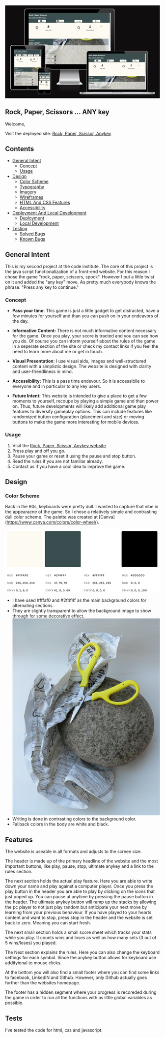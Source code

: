 ![Title image](assets/documentation/am-i-responsive-01.png)

## Rock, Paper, Scissors ... ANY key

Welcome,

Visit the deployed site: [Rock, Paper, Scissor, Anykey](https://andre-42.github.io/RockPaperScissorAnykey/)

## Contents

* [General Intent](#general-intent)
    * [Concept](#concept)
    * [Usage](#usage)
* [Design](#design)
    * [Color Scheme](#color-scheme)
    * [Typography](#typography)
    * [Imagery](#imagery)
    * [Wireframes](#wireframe)
    * [HTML And CSS Features](#features)
    * [Accessibility](#accessibility)
* [Deployment And Local Development](#deployment--local-development)
    * [Deployment](#deployment)
    * [Local Development](#local-development)
* [Testing](#testing)
    * [Solved Bugs](#solved-bugs)
    * [Known Bugs](#known-bugs)

## General Intent

This is my second project at the code institute. The core of this project is the java script functionalization of a front-end website. For this reason I chose the game "rock, paper, scissors, spock". However I put a little twist on it and added the "any key" move. As pretty much everybody knows the phrase: "Press any key to continue."

### Concept

- **Pass your time:** This game is just a little gadget to get distracted, have a few minutes for yourself and than you can push on in your endeavors of the day.

- **Informative Content:** There is not much informative content necessary for the game. Once you play, your score is tracted and you can see how you do. Of course you can inform yourself about the rules of the game in a seperate section of the site or check my contact links if you feel the need to learn more about me or get in touch.

- **Visual Presentation:** I use visual aids, images and well-structured content with a simplistic design. The website is designed with clarity and user-friendliness in mind.

- **Accessibility:** This is a pass time endevour. So it is accessibile to everyone and in particular to any key users.

- **Future Intent:** This website is intended to give a place to get a few moments to yourself, recoupe by playing a simple game and than power on. Thus, future developments will likely add additional game play features to diversify gameplay options.
This can include features like randomized button configuration (placement and size) or moving buttons to make the game more interesting for mobile devices.

### Usage

1. Visit the [Rock, Paper, Scissor, Anykey website](https://andre-42.github.io/RockPaperScissorAnykey/).
2. Press play and off you go.
3. Pause your game or reset it using the pause and stop button.
4. Read the rules if you are not familiar already.
4. Contact us if you have a cool idea to improve the game.

## Design

### Color Scheme

Back in the 90s, keyboards were pretty dull. I wanted to capture that vibe in the appearacne of the game. So I chose a relatively simple and contrasting dull color scheme. The palette was created at [Canva] (https://www.canva.com/colors/color-wheel/).

![Color palette](assets/documentation/color-palette.png)

* I have used #fffaf0 and #2f4f4f as the main background colors for alternating sections.
* They are slightly transparent to allow the background image to show through for some decorative effect.
![background image](assets/images/rock-paper-scissors-2-1241086.jpg)
* Writing is done in contrasting colors to the background color.
* Fallback colors in the body are white and black.

## Features

The website is useable in all formats and adjusts to the screen size.

The header is made up of the primary headline of the website and the most important buttons, like play, pause, stop, ultimate anykey and a link to the rules section.

The next section holds the actual play feature.
Here you are able to write down your name and play against a computer player. Once you press the play button in the header you are able to play by clicking on the icons that just poped up. You can pause at anytime by pressing the pause button in the header. The ultimate anykey button will ramp up the stacks by allowing the pc player to not just play random but anticipate your next move by learning from your previous behaviour.
If you have played to your hearts content and want to stop, press stop in the header and the website is set back to zero. Meaning you can start fresh.

The next small section holds a small score sheet which tracks your stats while you play. It counts wins and loses as well as how many sets (3 out of 5 wins/loses) you played.

The Next section explains the rules. Here you can also change the keyboard settings for each symbol. Since the anykey button allows for keyboard use addityional to mouse clicks.

At the bottom you will also find a small footer where you can find some links to facebook, LinkedIN and Github. However, only Github actually goes further than the websites homepage.

The footer has a hidden segment where your progress is recoreded during the game in order to run all the functions with as little  global variables as possible.

## Tests

I've tested the code for html, css and javascript.
